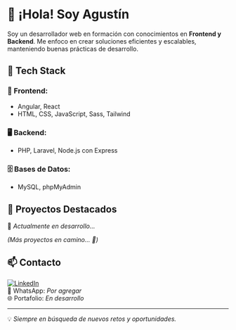 # 👋 ¡Hola! Soy Agustín

Soy un desarrollador web en formación con conocimientos en **Frontend y Backend**. Me enfoco en crear soluciones eficientes y escalables, manteniendo buenas prácticas de desarrollo.

## 🚀 Tech Stack
### 🎨 Frontend:
- Angular, React
- HTML, CSS, JavaScript, Sass, Tailwind

### 🖥 Backend:
- PHP, Laravel, Node.js con Express

### 🗄 Bases de Datos:
- MySQL, phpMyAdmin

## 📂 Proyectos Destacados
🔹 _Actualmente en desarrollo..._

_(Más proyectos en camino... 🚀)_

## 📫 Contacto
[![LinkedIn](https://img.shields.io/badge/LinkedIn-0A66C2?style=flat&logo=linkedin&logoColor=white)](por_agregar)  
📱 WhatsApp: _Por agregar_  
🌐 Portafolio: _En desarrollo_

---
💡 _Siempre en búsqueda de nuevos retos y oportunidades._


